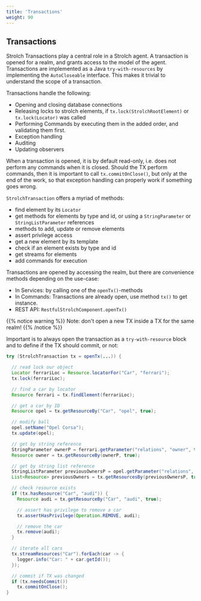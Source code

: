 ```yaml
---
title: 'Transactions' 
weight: 90
---
```


## Transactions

Strolch Transactions play a central role in a Strolch agent. A transaction is
opened for a realm, and grants access to the model of the agent. Transactions
are implemented as a Java `try-with-resources` by implementing
the `AutoCloseable`
interface. This makes it trivial to understand the scope of a transaction.

Transactions handle the following:

* Opening and closing database connections
* Releasing locks to strolch elements, if `tx.lock(StrolchRootElement)` or
  `tx.lock(Locator)` was called
* Performing Commands by executing them in the added order, and validating them
  first.
* Exception handling
* Auditing
* Updating observers

When a transaction is opened, it is by default read-only, i.e. does not perform
any commands when it is closed. Should the TX perform commands, then it is
important to call `tx.commitOnClose()`, but only at the end of the work, so that
exception handling can properly work if something goes wrong.

`StrolchTransaction` offers a myriad of methods:

* find element by its `Locator`
* get methods for elements by type and id, or using a `StringParameter` or
  `StringListParameter` references
* methods to add, update or remove elements
* assert privilege access
* get a new element by its template
* check if an element exists by type and id
* get streams for elements
* add commands for execution

Transactions are opened by accessing the realm, but there are convenience
methods depending on the use-case:

* In Services: by calling one of the `openTx()`-methods
* In Commands: Transactions are already open, use method `tx()` to get instance.
* REST API: `RestfulStrolchComponent.openTx()`

{{% notice warning %}}
Note: don't open a new TX inside a TX for the same realm!
{{% /notice %}}

Important is to always open the transaction as a `try-with-resource` block and to
define if the TX should commit, or not:
```java
try (StrolchTransaction tx = openTx(...)) {

  // read lock our object
  Locator ferrariLoc = Resource.locatorFor("Car", "ferrari");
  tx.lock(ferrariLoc);

  // find a car by locator
  Resource ferrari = tx.findElement(ferrariLoc);

  // get a car by ID
  Resource opel = tx.getResourceBy("Car", "opel", true);

  // modify ball
  opel.setName("Opel Corsa");
  tx.update(opel);

  // get by string reference
  StringParameter ownerP = ferrari.getParameter("relations", "owner", true);
  Resource owner = tx.getResourceBy(ownerP, true);

  // get by string list reference
  StringListParameter previousOwnersP = opel.getParameter("relations", "previousOwners", true);
  List<Resource> previousOwners = tx.getResourcesBy(previousOwnersP, true);

  // check resource exists
  if (tx.hasResource("Car", "audi")) {
    Resource audi = tx.getResourceBy("Car", "audi", true);

    // assert has privilege to remove a car
    tx.assertHasPrivilege(Operation.REMOVE, audi);

    // remove the car
    tx.remove(audi);
  }

  // iterate all cars
  tx.streamResources("Car").forEach(car -> {
  	logger.info("Car: " + car.getId());
  });

  // commit if TX was changed
  if (tx.needsCommit())
    tx.commitOnClose();
}
```
